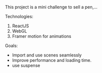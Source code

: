 This project is a mini challenge to sell a pen,...

Technologies:

1. ReactJS
2. WebGL
3. Framer motion for animations

Goals:

- Import and use scenes seamlessly
- Improve performance and loading time.
- use suspense
